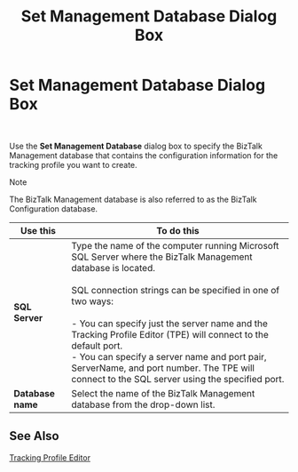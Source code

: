 ﻿---
title: Set Management Database Dialog Box
TOCTitle: Set Management Database Dialog Box
ms:assetid: b6efff59-1393-4ab9-8a27-592365a7edb6
ms:mtpsurl: https://msdn.microsoft.com/en-us/library/Aa578265(v=BTS.80)
ms:contentKeyID: 51530707
ms.date: 08/30/2017
mtps_version: v=BTS.80
f1_keywords:
- bts10.tpe.database
---

# Set Management Database Dialog Box

 

Use the **Set Management Database** dialog box to specify the BizTalk Management database that contains the configuration information for the tracking profile you want to create.


> [!NOTE]
> <P>The BizTalk Management database is also referred to as the BizTalk Configuration database.</P>



<table>
<thead>
<tr class="header">
<th>Use this</th>
<th>To do this</th>
</tr>
</thead>
<tbody>
<tr class="odd">
<td><strong>SQL Server</strong></td>
<td>Type the name of the computer running Microsoft SQL Server where the BizTalk Management database is located.<br />
<br />
SQL connection strings can be specified in one of two ways:<br />
<br />
- You can specify just the server name and the Tracking Profile Editor (TPE) will connect to the default port.<br />
- You can specify a server name and port pair, ServerName, and port number. The TPE will connect to the SQL server using the specified port.</td>
</tr>
<tr class="even">
<td><strong>Database name</strong></td>
<td>Select the name of the BizTalk Management database from the drop-down list.</td>
</tr>
</tbody>
</table>


## See Also

[Tracking Profile Editor](https://msdn.microsoft.com/library/aa547038\(v=bts.80\))

